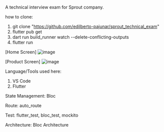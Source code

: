 A technical interview exam for Sprout company.

how to clone:
1. git clone "https://github.com/edilberto-pajunar/sprout_technical_exam"
2. flutter pub get
3. dart run build_runner watch --delete-conflicting-outputs
4. flutter run


[Home Screen]
![image](https://github.com/edilberto-pajunar/sprout_technical_exam/assets/110841351/bc8f97cb-cc40-4069-b1e7-c346e56f21db)

[Product Screen]
![image](https://github.com/edilberto-pajunar/sprout_technical_exam/assets/110841351/d9ee5b97-f218-41d2-b7e7-8f14da5d32e8)

Language/Tools used here:
1. VS Code
2. Flutter

State Management:
Bloc

Route:
auto_route

Test:
flutter_test, bloc_test, mockito

Architecture:
Bloc Architecture

